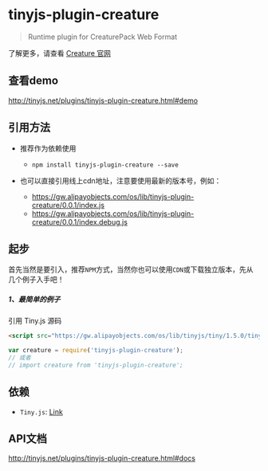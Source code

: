 # tinyjs-plugin-creature

> Runtime plugin for CreaturePack Web Format

了解更多，请查看 [Creature 官网](https://creature.kestrelmoon.com/)

## 查看demo

http://tinyjs.net/plugins/tinyjs-plugin-creature.html#demo

## 引用方法

- 推荐作为依赖使用

  - `npm install tinyjs-plugin-creature --save`

- 也可以直接引用线上cdn地址，注意要使用最新的版本号，例如：

  - https://gw.alipayobjects.com/os/lib/tinyjs-plugin-creature/0.0.1/index.js
  - https://gw.alipayobjects.com/os/lib/tinyjs-plugin-creature/0.0.1/index.debug.js

## 起步
首先当然是要引入，推荐`NPM`方式，当然你也可以使用`CDN`或下载独立版本，先从几个例子入手吧！

##### 1、最简单的例子

引用 Tiny.js 源码
``` html
<script src="https://gw.alipayobjects.com/os/lib/tinyjs/tiny/1.5.0/tiny.js"></script>
```
``` js
var creature = require('tinyjs-plugin-creature');
// 或者
// import creature from 'tinyjs-plugin-creature';
```

## 依赖
- `Tiny.js`: [Link](http://tinyjs.net/api)

## API文档

http://tinyjs.net/plugins/tinyjs-plugin-creature.html#docs
